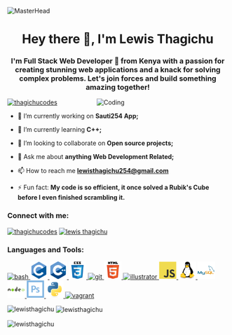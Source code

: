 ![MasterHead](https://rishavanand.github.io/static/images/greetings.gif)
<h1 align="center">Hey there 👋, I'm Lewis Thagichu</h1>
<h3 align="center">I'm Full Stack Web Developer 🚀 from Kenya with a passion for creating stunning web applications and a knack for solving complex problems. Let's join forces and build something amazing together!</h3>
<img align="right" alt="Coding" width="300" src="https://media.tenor.com/whgQwNlVvNkAAAAi/xero-code.gif">
<p align="left"> <a href="https://twitter.com/thagichucodes" target="blank"><img src="https://img.shields.io/twitter/follow/thagichucodes?logo=twitter&style=for-the-badge" alt="thagichucodes" /></a> </p>

- 🔭 I’m currently working on **Sauti254 App;**

- 🌱 I’m currently learning **C++;**

- 👯 I’m looking to collaborate on **Open source projects;**

- 💬 Ask me about **anything Web Development Related;**

- 📫 How to reach me **lewisthagichu254@gmail.com**

- ⚡ Fun fact: **My code is so efficient, it once solved a Rubik's Cube before I even finished scrambling it.**

<h3 align="left">Connect with me:</h3>
<p align="left">
<a href="https://twitter.com/thagichucodes" target="blank"><img align="center" src="https://raw.githubusercontent.com/rahuldkjain/github-profile-readme-generator/master/src/images/icons/Social/twitter.svg" alt="thagichucodes" height="30" width="40" /></a>
<a href="https://linkedin.com/in/lewis thagichu" target="blank"><img align="center" src="https://raw.githubusercontent.com/rahuldkjain/github-profile-readme-generator/master/src/images/icons/Social/linked-in-alt.svg" alt="lewis thagichu" height="30" width="40" /></a>
</p>

<h3 align="left">Languages and Tools:</h3>
<p align="left"> <a href="https://www.gnu.org/software/bash/" target="_blank" rel="noreferrer"> <img src="https://www.vectorlogo.zone/logos/gnu_bash/gnu_bash-icon.svg" alt="bash" width="40" height="40"/> </a> <a href="https://www.cprogramming.com/" target="_blank" rel="noreferrer"> <img src="https://raw.githubusercontent.com/devicons/devicon/master/icons/c/c-original.svg" alt="c" width="40" height="40"/> </a> <a href="https://www.w3schools.com/cpp/" target="_blank" rel="noreferrer"> <img src="https://raw.githubusercontent.com/devicons/devicon/master/icons/cplusplus/cplusplus-original.svg" alt="cplusplus" width="40" height="40"/> </a> <a href="https://www.w3schools.com/css/" target="_blank" rel="noreferrer"> <img src="https://raw.githubusercontent.com/devicons/devicon/master/icons/css3/css3-original-wordmark.svg" alt="css3" width="40" height="40"/> </a> <a href="https://git-scm.com/" target="_blank" rel="noreferrer"> <img src="https://www.vectorlogo.zone/logos/git-scm/git-scm-icon.svg" alt="git" width="40" height="40"/> </a> <a href="https://www.w3.org/html/" target="_blank" rel="noreferrer"> <img src="https://raw.githubusercontent.com/devicons/devicon/master/icons/html5/html5-original-wordmark.svg" alt="html5" width="40" height="40"/> </a> <a href="https://www.adobe.com/in/products/illustrator.html" target="_blank" rel="noreferrer"> <img src="https://www.vectorlogo.zone/logos/adobe_illustrator/adobe_illustrator-icon.svg" alt="illustrator" width="40" height="40"/> </a> <a href="https://developer.mozilla.org/en-US/docs/Web/JavaScript" target="_blank" rel="noreferrer"> <img src="https://raw.githubusercontent.com/devicons/devicon/master/icons/javascript/javascript-original.svg" alt="javascript" width="40" height="40"/> </a> <a href="https://www.linux.org/" target="_blank" rel="noreferrer"> <img src="https://raw.githubusercontent.com/devicons/devicon/master/icons/linux/linux-original.svg" alt="linux" width="40" height="40"/> </a> <a href="https://www.mysql.com/" target="_blank" rel="noreferrer"> <img src="https://raw.githubusercontent.com/devicons/devicon/master/icons/mysql/mysql-original-wordmark.svg" alt="mysql" width="40" height="40"/> </a> <a href="https://nodejs.org" target="_blank" rel="noreferrer"> <img src="https://raw.githubusercontent.com/devicons/devicon/master/icons/nodejs/nodejs-original-wordmark.svg" alt="nodejs" width="40" height="40"/> </a> <a href="https://www.photoshop.com/en" target="_blank" rel="noreferrer"> <img src="https://raw.githubusercontent.com/devicons/devicon/master/icons/photoshop/photoshop-line.svg" alt="photoshop" width="40" height="40"/> </a> <a href="https://www.python.org" target="_blank" rel="noreferrer"> <img src="https://raw.githubusercontent.com/devicons/devicon/master/icons/python/python-original.svg" alt="python" width="40" height="40"/> </a> <a href="https://www.vagrantup.com/" target="_blank" rel="noreferrer"> <img src="https://www.vectorlogo.zone/logos/vagrantup/vagrantup-icon.svg" alt="vagrant" width="40" height="40"/> </a> </p>

<p><img align="left" src="https://github-readme-stats.vercel.app/api/top-langs?username=lewisthagichu&show_icons=true&locale=en&layout=compact" alt="lewisthagichu" /></p>

<p>&nbsp;<img align="center" src="https://github-readme-stats.vercel.app/api?username=lewisthagichu&show_icons=true&locale=en" alt="lewisthagichu" /></p>

<p><img align="center" src="https://github-readme-streak-stats.herokuapp.com/?user=lewisthagichu&" alt="lewisthagichu" /></p>
